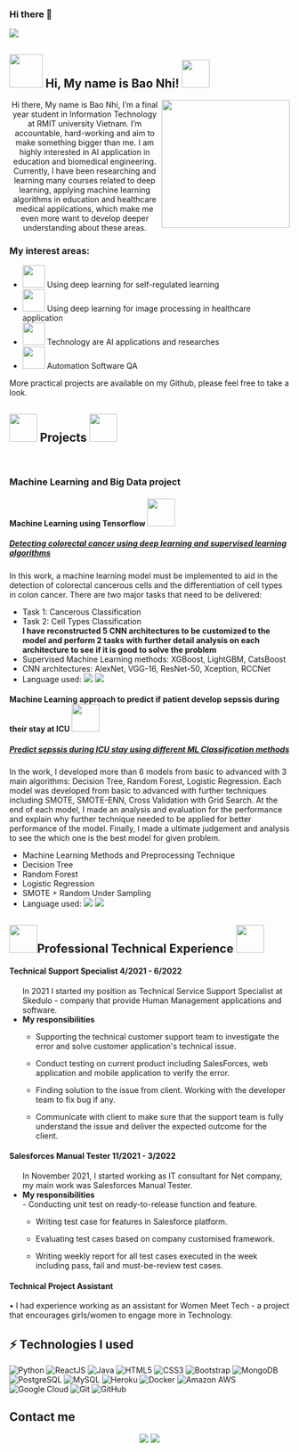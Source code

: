 ### Hi there 👋

<!--
**s3751881/s3751881** is a ✨ _special_ ✨ repository because its `README.md` (this file) appears on your GitHub profile.

Here are some ideas to get you started:

- 🔭 I’m currently working on ...
- 🌱 I’m currently learning ...
- 👯 I’m looking to collaborate on ...
- 🤔 I’m looking for help with ...
- 💬 Ask me about ...
- 📫 How to reach me: ...
- 😄 Pronouns: ...
- ⚡ Fun fact: ...
-->

<a href="http://eddiejaoude.io" target="_blank"><img src="https://github.com/EddieHubCommunity/Branding/raw/main/community/Eddie_banner_GIF.gif" /></a>

### <h2> <img src= "https://i.giphy.com/media/gC0niXlkHAQJdaqM8r/giphy.webp" width ="60"> Hi, My name is Bao Nhi! <img src ="https://media4.giphy.com/media/x9VToNSeo1SZ5ubv2z/giphy.gif?cid=ecf05e47shjjvcuavbt7sumr6itmurlkiwv8ffee6wk1xktu&rid=giphy.gif&ct=s" width = "50"></h2>

<img align='right' src="https://media.giphy.com/media/ieyl9zmCjO4b4t6qoY/giphy.gif" width="230">

<p align="center">Hi there, My name is Bao Nhi, I’m a final year student in Information Technology at RMIT university Vietnam. I’m accountable, hard-working and aim to make something bigger than me. I am highly interested in AI application in education and biomedical engineering. Currently, I have been researching and learning many courses related to deep learning, applying machine learning algorithms in education and healthcare medical applications, which make me even more want to develop deeper understanding about these areas.  </p>

### My interest areas: 
<ul>
<li>  <img src ="https://media4.giphy.com/media/TfcxUfi5ljpgvLleF4/giphy.gif?cid=ecf05e4770uela0exszoa3fygjo89nzlh9i0j57timdd6vwl&rid=giphy.gif&ct=s" width = "40"> Using deep learning for self-regulated learning </li>
<li>  <img src ="https://media4.giphy.com/media/TfcxUfi5ljpgvLleF4/giphy.gif?cid=ecf05e4770uela0exszoa3fygjo89nzlh9i0j57timdd6vwl&rid=giphy.gif&ct=s" width = "40"> Using deep learning for image processing in healthcare application</li>
<li>  <img src ="https://media4.giphy.com/media/TfcxUfi5ljpgvLleF4/giphy.gif?cid=ecf05e4770uela0exszoa3fygjo89nzlh9i0j57timdd6vwl&rid=giphy.gif&ct=s" width = "40"> Technology are AI applications and researches </li>
<li>  <img src ="https://media4.giphy.com/media/TfcxUfi5ljpgvLleF4/giphy.gif?cid=ecf05e4770uela0exszoa3fygjo89nzlh9i0j57timdd6vwl&rid=giphy.gif&ct=s" width = "40"> Automation Software QA </li>
</ul>

More practical projects are available on my Github, please feel free to take a look. 
<h2> <img src ="https://media4.giphy.com/media/x9VToNSeo1SZ5ubv2z/giphy.gif?cid=ecf05e47shjjvcuavbt7sumr6itmurlkiwv8ffee6wk1xktu&rid=giphy.gif&ct=s" width = "50"> Projects <img src ="https://media4.giphy.com/media/x9VToNSeo1SZ5ubv2z/giphy.gif?cid=ecf05e47shjjvcuavbt7sumr6itmurlkiwv8ffee6wk1xktu&rid=giphy.gif&ct=s" width = "50"> </h2>
<br>
<h3> Machine Learning and Big Data project </h3>
<h4> Machine Learning using Tensorflow <img src="https://media.giphy.com/media/mGcNjsfWAjY5AEZNw6/giphy.gif" width="50"> </h4>

<h5> <a href = "https://github.com/s3751881/Detect-Colorectal-Cancer-Using-Deep-Learning-and-Supervised-Learning"> Detecting colorectal cancer using deep learning and supervised learning algorithms </a> </h5>
In this work, a machine learning model must be implemented to aid in the detection of colorectal cancerous cells and the differentiation of cell types in colon cancer. There are two major tasks that need to be delivered: 
<ul>
  <li>Task 1: Cancerous Classification </li>
  <li>Task 2: Cell Types Classification</li>
  <strong> I have reconstructed 5 CNN architectures to be customized to the model and perform 2 tasks with further detail analysis on each architecture to see if it is good to solve the problem </strong>
  <li> Supervised Machine Learning methods: XGBoost, LightGBM, CatsBoost </li>
  <li> CNN architectures: AlexNet, VGG-16, ResNet-50, Xception, RCCNet </li>
  <li> Language used: <img src ="https://img.shields.io/badge/-Python-black?style=flat-square&logo=Python"> <img src ="https://img.shields.io/badge/-Tensorflow-black?style=flat-square&logo=Tensorflow"> </li>
  
</ul>

<h4> Machine Learning approach to predict if patient develop sepssis during their stay at ICU <img src="https://media.giphy.com/media/mGcNjsfWAjY5AEZNw6/giphy.gif" width="50"> </h4>
<h5> <a href = "https://github.com/s3751881/Predict-sepssis-during-ICU-stay-using-different-ML-Classification-methods"> Predict sepssis during ICU stay using different ML Classification methods</a></h5>
In the work, I developed more than 6 models from basic to advanced with 3 main algorithms: Decision Tree, Random Forest, Logistic Regression. Each model was developed from basic to advanced with further techniques including SMOTE, SMOTE-ENN, Cross Validation with Grid Search. At the end of each model, I made an analysis and evaluation for the performance and explain why further technique needed to be applied for better performance of the model. Finally, I made a ultimate judgement and analysis to see the which one is the best model for given problem.
<ul>
  <li> Machine Learning Methods and Preprocessing Technique </li>
  <li> Decision Tree </li>
  <li> Random Forest </li>
  <li> Logistic Regression </li>
  <li> SMOTE + Random Under Sampling </li>
  
<li> Language used: <img src ="https://img.shields.io/badge/-Python-black?style=flat-square&logo=Python"> <img src ="https://img.shields.io/badge/-Sklearn-black?style=flat-square&logo=Sklearn"> </li>
</ul>



<h2> <img src ="https://media4.giphy.com/media/x9VToNSeo1SZ5ubv2z/giphy.gif?cid=ecf05e47shjjvcuavbt7sumr6itmurlkiwv8ffee6wk1xktu&rid=giphy.gif&ct=s" width = "50">Professional Technical Experience <img src ="https://media4.giphy.com/media/x9VToNSeo1SZ5ubv2z/giphy.gif?cid=ecf05e47shjjvcuavbt7sumr6itmurlkiwv8ffee6wk1xktu&rid=giphy.gif&ct=s" width = "50"> </h2>
<h4> Technical Support Specialist 4/2021 - 6/2022</h4> 
<ul>  In 2021 I started my position as Technical Service Support Specialist at Skedulo - company that provide Human Management applications and software. <li><strong> My responsibilities </strong></li> 
  
- Supporting the technical customer support team to investigate the error and solve customer application's technical issue. 
  
- Conduct testing on current product including SalesForces, web application and mobile application to verify the error. 
  
- Finding solution to the issue from client. Working with the developer team to fix bug if any. 
  
- Communicate with client to make sure that the support team is fully understand the issue and deliver the expected outcome for the client.
  
</ul> 
<h4> Salesforces Manual Tester 11/2021 - 3/2022 </h4>
<ul> 
In November 2021, I started working as IT consultant for Net company, my main work was Salesforces Manual Tester. 
 <li> <strong> My responsibilities </strong> </li>
 - Conducting unit test on ready-to-release function and feature.  
  
 - Writing test case for features in Salesforce platform. 
  
 - Evaluating test cases based on company customised framework. 
  
 - Writing weekly report for all test cases executed in the week including pass, fail and must-be-review test cases. 
  
</ul> 

<h4> Technical Project Assistant </h4>

• I had experience working as an assistant for Women Meet Tech - a project that encourages girls/women to engage more in Technology. 



## ⚡ Technologies I used 

![Python](https://img.shields.io/badge/-Python-black?style=flat-square&logo=Python)
![ReactJS](https://img.shields.io/badge/-React-black?style=flat-square&logo=react)
![Java](https://img.shields.io/badge/-java-E34A86?style=flat-square&logo=java)
![HTML5](https://img.shields.io/badge/-HTML5-E34F26?style=flat-square&logo=html5&logoColor=white)
![CSS3](https://img.shields.io/badge/-CSS3-1572B6?style=flat-square&logo=css3)
![Bootstrap](https://img.shields.io/badge/-Bootstrap-563D7C?style=flat-square&logo=bootstrap)
![MongoDB](https://img.shields.io/badge/-MongoDB-black?style=flat-square&logo=mongodb)
![PostgreSQL](https://img.shields.io/badge/-PostgreSQL-336791?style=flat-square&logo=postgresql)
![MySQL](https://img.shields.io/badge/-MySQL-black?style=flat-square&logo=mysql)
![Heroku](https://img.shields.io/badge/-Heroku-430098?style=flat-square&logo=heroku)
![Docker](https://img.shields.io/badge/-Docker-black?style=flat-square&logo=docker)
![Amazon AWS](https://img.shields.io/badge/Amazon%20AWS-232F3E?style=flat-square&logo=amazon-aws)
![Google Cloud](https://img.shields.io/badge/Google%20Cloud-black?style=flat-square&logo=google-cloud)
![Git](https://img.shields.io/badge/-Git-black?style=flat-square&logo=git)
![GitHub](https://img.shields.io/badge/-GitHub-181717?style=flat-square&logo=github)

## Contact me 

<p align="center">
  <a href="http://twitter.com/eddiejaoude](https://www.linkedin.com/in/bao-nhi-tran-dang-282845196/">
    <img src="https://img.shields.io/badge/linkedin-0077B5.svg?style=for-the-badge&logo=linkedin&logoColor=white"/></a>
  <a href="mailto:tr.baonhi3008@gmail.com"><img src="https://img.shields.io/badge/e‑mail-D14836.svg?style=for-the-badge&logo=GMail&logoColor=white"/></a>
</p>
